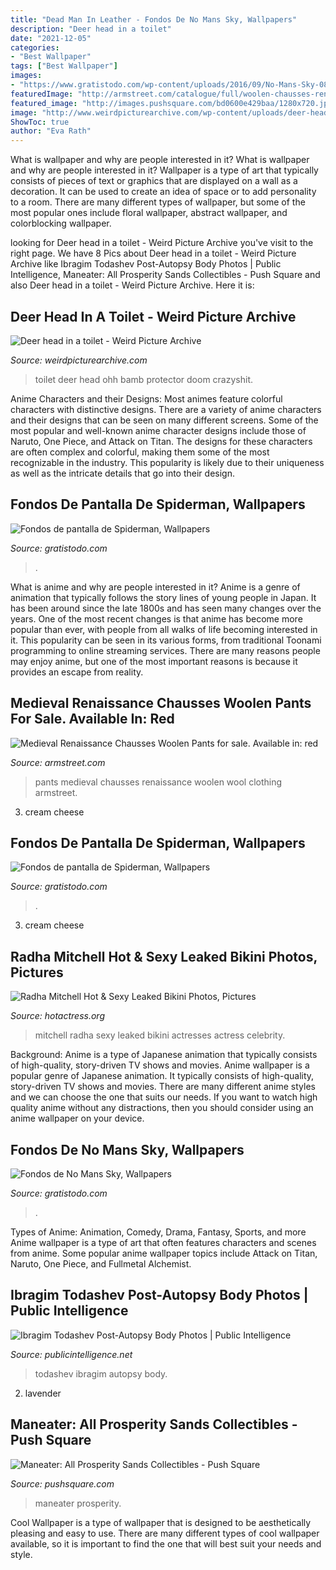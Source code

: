 ```yaml
---
title: "Dead Man In Leather - Fondos De No Mans Sky, Wallpapers"
description: "Deer head in a toilet"
date: "2021-12-05"
categories:
- "Best Wallpaper"
tags: ["Best Wallpaper"]
images:
- "https://www.gratistodo.com/wp-content/uploads/2016/09/No-Mans-Sky-08.png"
featuredImage: "http://armstreet.com/catalogue/full/woolen-chausses-renaissance-medieval-pants-3.jpg"
featured_image: "http://images.pushsquare.com/bd0600e429baa/1280x720.jpg"
image: "http://www.weirdpicturearchive.com/wp-content/uploads/deer-head-in-a-toilet.jpg"
ShowToc: true
author: "Eva Rath"
---
```



What is wallpaper and why are people interested in it?
What is wallpaper and why are people interested in it?
Wallpaper is a type of art that typically consists of pieces of text or graphics that are displayed on a wall as a decoration. It can be used to create an idea of space or to add personality to a room. There are many different types of wallpaper, but some of the most popular ones include floral wallpaper, abstract wallpaper, and colorblocking wallpaper.

	

		
looking for Deer head in a toilet - Weird Picture Archive you've visit to the right page. We have 8 Pics about Deer head in a toilet - Weird Picture Archive like Ibragim Todashev Post-Autopsy Body Photos | Public Intelligence, Maneater: All Prosperity Sands Collectibles - Push Square and also Deer head in a toilet - Weird Picture Archive. Here it is:
		
    
## Deer Head In A Toilet - Weird Picture Archive

<img loading=lazy src="http://www.weirdpicturearchive.com/wp-content/uploads/deer-head-in-a-toilet.jpg" onerror="this.onerror=null;this.src='https://tse3.mm.bing.net/th?id=OIP.oFeyAiJlYPmCkXRPKaij9QHaJ4&amp;pid=15.1';" alt="Deer head in a toilet - Weird Picture Archive">

_Source: weirdpicturearchive.com_

>toilet deer head ohh bamb protector doom crazyshit. 

	

Anime Characters and their Designs: Most animes feature colorful characters with distinctive designs.
There are a variety of anime characters and their designs that can be seen on many different screens. Some of the most popular and well-known anime character designs include those of Naruto, One Piece, and Attack on Titan. The designs for these characters are often complex and colorful, making them some of the most recognizable in the industry. This popularity is likely due to their uniqueness as well as the intricate details that go into their design.

    
## Fondos De Pantalla De Spiderman, Wallpapers

<img loading=lazy src="https://www.gratistodo.com/wp-content/uploads/2016/09/Spiderman-Wallpapers-23-800x500.jpg" onerror="this.onerror=null;this.src='https://tse2.mm.bing.net/th?id=OIP.dLUc_nIO_ACgTGhSZwabFAHaEo&amp;pid=15.1';" alt="Fondos de pantalla de Spiderman, Wallpapers">

_Source: gratistodo.com_

>. 

	

What is anime and why are people interested in it?
Anime is a genre of animation that typically follows the story lines of young people in Japan. It has been around since the late 1800s and has seen many changes over the years. One of the most recent changes is that anime has become more popular than ever, with people from all walks of life becoming interested in it. This popularity can be seen in its various forms, from traditional Toonami programming to online streaming services. There are many reasons people may enjoy anime, but one of the most important reasons is because it provides an escape from reality.

    
## Medieval Renaissance Chausses Woolen Pants For Sale. Available In: Red

<img loading=lazy src="http://armstreet.com/catalogue/full/woolen-chausses-renaissance-medieval-pants-3.jpg" onerror="this.onerror=null;this.src='https://tse4.mm.bing.net/th?id=OIP.mcCCbz48yW8jS_ryyl8nwAHaLH&amp;pid=15.1';" alt="Medieval Renaissance Chausses Woolen Pants for sale. Available in: red">

_Source: armstreet.com_

>pants medieval chausses renaissance woolen wool clothing armstreet. 

	

3. cream cheese 

    
## Fondos De Pantalla De Spiderman, Wallpapers

<img loading=lazy src="https://www.gratistodo.com/wp-content/uploads/2016/09/Spiderman-Wallpapers-23.jpg" onerror="this.onerror=null;this.src='https://tse1.mm.bing.net/th?id=OIP.6Ym3Zd2joWwRDbnCNOZiDAHaEo&amp;pid=15.1';" alt="Fondos de pantalla de Spiderman, Wallpapers">

_Source: gratistodo.com_

>. 

	

3. cream cheese 

    
## Radha Mitchell Hot &amp; Sexy Leaked Bikini Photos, Pictures

<img loading=lazy src="https://www.hotactress.org/wp-content/uploads/2018/07/Radha-Mitchell-Sexy-Actress.jpg" onerror="this.onerror=null;this.src='https://tse2.mm.bing.net/th?id=OIP.hRatDMbpNzAgxoLyPOgDLAAAAA&amp;pid=15.1';" alt="Radha Mitchell Hot &amp; Sexy Leaked Bikini Photos, Pictures">

_Source: hotactress.org_

>mitchell radha sexy leaked bikini actresses actress celebrity. 

	

Background: Anime is a type of Japanese animation that typically consists of high-quality, story-driven TV shows and movies.
Anime wallpaper is a popular genre of Japanese animation. It typically consists of high-quality, story-driven TV shows and movies. There are many different anime styles and we can choose the one that suits our needs. If you want to watch high quality anime without any distractions, then you should consider using an anime wallpaper on your device.

    
## Fondos De No Mans Sky, Wallpapers

<img loading=lazy src="https://www.gratistodo.com/wp-content/uploads/2016/09/No-Mans-Sky-08.png" onerror="this.onerror=null;this.src='https://tse3.mm.bing.net/th?id=OIP.5QOuFi3LZIyV6PDCIZMS7gHaEK&amp;pid=15.1';" alt="Fondos de No Mans Sky, Wallpapers">

_Source: gratistodo.com_

>. 

	

Types of Anime: Animation, Comedy, Drama, Fantasy, Sports, and more
Anime wallpaper is a type of art that often features characters and scenes from anime. Some popular anime wallpaper topics include Attack on Titan, Naruto, One Piece, and Fullmetal Alchemist.

    
## Ibragim Todashev Post-Autopsy Body Photos | Public Intelligence

<img loading=lazy src="https://publicintelligence.net/wp-content/uploads/2013/05/IbragimTodashevBody-10.jpg" onerror="this.onerror=null;this.src='https://tse4.mm.bing.net/th?id=OIP.KkFv4I3B6FRQT22bkm87wgHaJ4&amp;pid=15.1';" alt="Ibragim Todashev Post-Autopsy Body Photos | Public Intelligence">

_Source: publicintelligence.net_

>todashev ibragim autopsy body. 

	

2. lavender 

    
## Maneater: All Prosperity Sands Collectibles - Push Square

<img loading=lazy src="http://images.pushsquare.com/bd0600e429baa/1280x720.jpg" onerror="this.onerror=null;this.src='https://tse2.mm.bing.net/th?id=OIP._FmDRXtKlGBO-pnR2sVjBgHaEK&amp;pid=15.1';" alt="Maneater: All Prosperity Sands Collectibles - Push Square">

_Source: pushsquare.com_

>maneater prosperity. 

	

Cool Wallpaper is a type of wallpaper that is designed to be aesthetically pleasing and easy to use. There are many different types of cool wallpaper available, so it is important to find the one that will best suit your needs and style.

